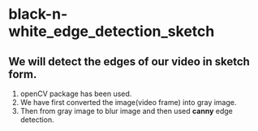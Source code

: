 # black-n-white_edge_detection_sketch

<h2>We will detect the edges of our video in sketch form.</h2>

<ol>
  <li>openCV package has been used.</li>
  <li>We have first converted the image(video frame) into gray image. </li>
  <li>Then from gray image to blur image and then used <b>canny</b> edge detection.</li>
</ol>
